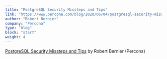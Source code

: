 ```yaml
---
title: "PostgreSQL Security Missteps and Tips"
link: "https://www.percona.com/blog/2020/06/04/postgresql-security-missteps-and-tips/"
author: "Robert Bernier"
company: "Percona"
type: "blog"
block: "start"
weight: 4
---
```


[PostgreSQL Security Missteps and Tips](https://www.percona.com/blog/2020/06/04/postgresql-security-missteps-and-tips/) by Robert Bernier (Percona)